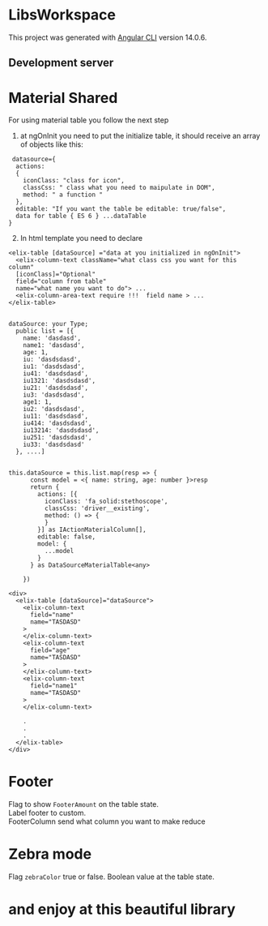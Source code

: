 # LibsWorkspace

This project was generated with [Angular CLI](https://github.com/angular/angular-cli) version 14.0.6.

## Development server

# Material Shared

For using material table you follow the next step

1. at ngOnInit you need to put the initialize table, it should receive an array of objects like this:

```{
 datasource={
  actions:
  {
    iconClass: "class for icon",
    classCss: " class what you need to maipulate in DOM",
    method: " a function "
  },
  editable: "If you want the table be editable: true/false",
  data for table { ES 6 } ...dataTable
}
```

2. In html template you need to declare

```
<elix-table [dataSource] ="data at you initialized in ngOnInit">
  <elix-column-text className="what class css you want for this column"
  [iconClass]="Optional"
  field="column from table"
  name="what name you want to do"> ...
  <elix-column-area-text require !!!  field name > ...
</elix-table>
```

```

dataSource: your Type;
  public list = [{
    name: 'dasdasd',
    name1: 'dasdasd',
    age: 1,
    iu: 'dasdsdasd',
    iu1: 'dasdsdasd',
    iu41: 'dasdsdasd',
    iu1321: 'dasdsdasd',
    iu21: 'dasdsdasd',
    iu3: 'dasdsdasd',
    age1: 1,
    iu2: 'dasdsdasd',
    iu11: 'dasdsdasd',
    iu414: 'dasdsdasd',
    iu13214: 'dasdsdasd',
    iu251: 'dasdsdasd',
    iu33: 'dasdsdasd'
  }, ....]

```

```

this.dataSource = this.list.map(resp => {
      const model = <{ name: string, age: number }>resp
      return {
        actions: [{
          iconClass: 'fa_solid:stethoscope',
          classCss: 'driver__existing',
          method: () => {
          }
        }] as IActionMaterialColumn[],
        editable: false,
        model: {
          ...model
        }
      } as DataSourceMaterialTable<any>

    })

```
    <div>
      <elix-table [dataSource]="dataSource">
        <elix-column-text
          field="name"
          name="TASDASD"
        >
        </elix-column-text>
        <elix-column-text
          field="age"
          name="TASDASD"
        >
        </elix-column-text>
        <elix-column-text
          field="name1"
          name="TASDASD"
        >
        </elix-column-text>
      
        .
        .
        . 
      </elix-table>
    </div>

# Footer 
  Flag to show  `FooterAmount` on the table state.  
  Label footer to custom.   
  FooterColumn send what column you want to make reduce

# Zebra mode 
  Flag `zebraColor` true or false. Boolean value at the table state.

# and enjoy at this beautiful library
